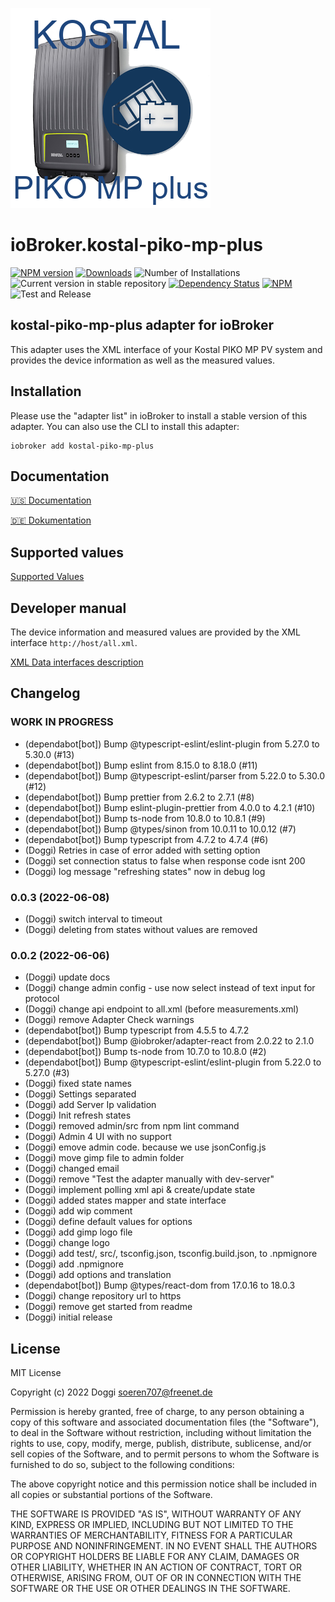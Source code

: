 ![Logo](admin/kostal-piko-mp-plus.png)

# ioBroker.kostal-piko-mp-plus

[![NPM version](https://img.shields.io/npm/v/iobroker.kostal-piko-mp-plus.svg)](https://www.npmjs.com/package/iobroker.kostal-piko-mp-plus)
[![Downloads](https://img.shields.io/npm/dm/iobroker.kostal-piko-mp-plus.svg)](https://www.npmjs.com/package/iobroker.kostal-piko-mp-plus)
![Number of Installations](https://iobroker.live/badges/kostal-piko-mp-plus-installed.svg)
![Current version in stable repository](https://iobroker.live/badges/kostal-piko-mp-plus-stable.svg)
[![Dependency Status](https://img.shields.io/david/Doggi/iobroker.kostal-piko-mp-plus.svg)](https://david-dm.org/Doggi/iobroker.kostal-piko-mp-plus)
[![NPM](https://nodei.co/npm/iobroker.kostal-piko-mp-plus.png?downloads=true)](https://nodei.co/npm/iobroker.kostal-piko-mp-plus/)
![Test and Release](https://github.com/Doggi/ioBroker.kostal-piko-mp-plus/workflows/Test%20and%20Release/badge.svg)

## kostal-piko-mp-plus adapter for ioBroker

This adapter uses the XML interface of your Kostal PIKO MP PV system and provides the device information as well as the measured values.

## Installation

Please use the "adapter list" in ioBroker to install a stable version of this adapter. You can also use the CLI to install this adapter:

```
iobroker add kostal-piko-mp-plus
```

## Documentation

[🇺🇸 Documentation](./docs/en/basics.md)

[🇩🇪 Dokumentation](./docs/de/basics.md)

## Supported values

[Supported Values](./docs/supportedValues.md)

## Developer manual

The device information and measured values are provided by the XML interface `http://host/all.xml`.

[XML Data interfaces description](https://www.kostal-solar-electric.com/en-gb/products/hybrid-inverter/piko-mp-plus/-/media/document-library-folder---kse/2021/02/17/15/19/ba-protocol_piko-mp-plus_en.pdf)

## Changelog

<!--
    Placeholder for the next version (at the beginning of the line):
    ### **WORK IN PROGRESS**
-->

### **WORK IN PROGRESS**

-   (dependabot[bot]) Bump @typescript-eslint/eslint-plugin from 5.27.0 to 5.30.0 (#13)
-   (dependabot[bot]) Bump eslint from 8.15.0 to 8.18.0 (#11)
-   (dependabot[bot]) Bump @typescript-eslint/parser from 5.22.0 to 5.30.0 (#12)
-   (dependabot[bot]) Bump prettier from 2.6.2 to 2.7.1 (#8)
-   (dependabot[bot]) Bump eslint-plugin-prettier from 4.0.0 to 4.2.1 (#10)
-   (dependabot[bot]) Bump ts-node from 10.8.0 to 10.8.1 (#9)
-   (dependabot[bot]) Bump @types/sinon from 10.0.11 to 10.0.12 (#7)
-   (dependabot[bot]) Bump typescript from 4.7.2 to 4.7.4 (#6)
-   (Doggi) Retries in case of error added with setting option
-   (Doggi) set connection status to false when response code isnt 200
-   (Doggi) log message "refreshing states" now in debug log

### 0.0.3 (2022-06-08)

-   (Doggi) switch interval to timeout
-   (Doggi) deleting from states without values are removed

### 0.0.2 (2022-06-06)

-   (Doggi) update docs
-   (Doggi) change admin config - use now select instead of text input for protocol
-   (Doggi) change api endpoint to all.xml (before measurements.xml)
-   (Doggi) remove Adapter Check warnings
-   (dependabot[bot]) Bump typescript from 4.5.5 to 4.7.2
-   (dependabot[bot]) Bump @iobroker/adapter-react from 2.0.22 to 2.1.0
-   (dependabot[bot]) Bump ts-node from 10.7.0 to 10.8.0 (#2)
-   (dependabot[bot]) Bump @typescript-eslint/eslint-plugin from 5.22.0 to 5.27.0 (#3)
-   (Doggi) fixed state names
-   (Doggi) Settings separated
-   (Doggi) add Server Ip validation
-   (Doggi) Init refresh states
-   (Doggi) removed admin/src from npm lint command
-   (Doggi) Admin 4 UI with no support
-   (Doggi) emove admin code. because we use jsonConfig.js
-   (Doggi) move gimp file to admin folder
-   (Doggi) changed email
-   (Doggi) remove "Test the adapter manually with dev-server"
-   (Doggi) implement polling xml api & create/update state
-   (Doggi) added states mapper and state interface
-   (Doggi) add wip comment
-   (Doggi) define default values for options
-   (Doggi) add gimp logo file
-   (Doggi) change logo
-   (Doggi) add test/, src/, tsconfig.json, tsconfig.build.json, to .npmignore
-   (Doggi) add .npmignore
-   (Doggi) add options and translation
-   (dependabot[bot]) Bump @types/react-dom from 17.0.16 to 18.0.3
-   (Doggi) change repository url to https
-   (Doggi) remove get started from readme
-   (Doggi) initial release

## License

MIT License

Copyright (c) 2022 Doggi <soeren707@freenet.de>

Permission is hereby granted, free of charge, to any person obtaining a copy
of this software and associated documentation files (the "Software"), to deal
in the Software without restriction, including without limitation the rights
to use, copy, modify, merge, publish, distribute, sublicense, and/or sell
copies of the Software, and to permit persons to whom the Software is
furnished to do so, subject to the following conditions:

The above copyright notice and this permission notice shall be included in all
copies or substantial portions of the Software.

THE SOFTWARE IS PROVIDED "AS IS", WITHOUT WARRANTY OF ANY KIND, EXPRESS OR
IMPLIED, INCLUDING BUT NOT LIMITED TO THE WARRANTIES OF MERCHANTABILITY,
FITNESS FOR A PARTICULAR PURPOSE AND NONINFRINGEMENT. IN NO EVENT SHALL THE
AUTHORS OR COPYRIGHT HOLDERS BE LIABLE FOR ANY CLAIM, DAMAGES OR OTHER
LIABILITY, WHETHER IN AN ACTION OF CONTRACT, TORT OR OTHERWISE, ARISING FROM,
OUT OF OR IN CONNECTION WITH THE SOFTWARE OR THE USE OR OTHER DEALINGS IN THE
SOFTWARE.

